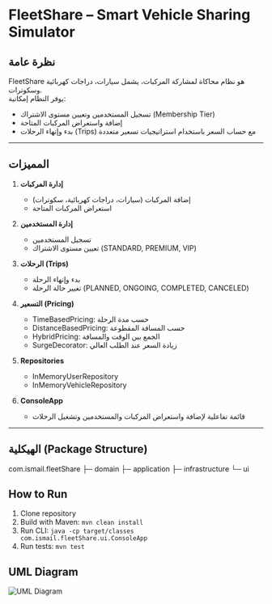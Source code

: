 # FleetShare – Smart Vehicle Sharing Simulator

## نظرة عامة
FleetShare هو نظام محاكاة لمشاركة المركبات، يشمل سيارات، دراجات كهربائية وسكوترات.  
يوفر النظام إمكانية:
- تسجيل المستخدمين وتعيين مستوى الاشتراك (Membership Tier)
- إضافة واستعراض المركبات المتاحة
- بدء وإنهاء الرحلات (Trips) مع حساب السعر باستخدام استراتيجيات تسعير متعددة

---

## المميزات
1. **إدارة المركبات**
    - إضافة المركبات (سيارات، دراجات كهربائية، سكوترات)
    - استعراض المركبات المتاحة

2. **إدارة المستخدمين**
    - تسجيل المستخدمين
    - تعيين مستوى الاشتراك (STANDARD, PREMIUM, VIP)

3. **الرحلات (Trips)**
    - بدء وإنهاء الرحلة
    - تغيير حالة الرحلة (PLANNED, ONGOING, COMPLETED, CANCELED)

4. **التسعير (Pricing)**
    - TimeBasedPricing: حسب مدة الرحلة
    - DistanceBasedPricing: حسب المسافة المقطوعة
    - HybridPricing: الجمع بين الوقت والمسافة
    - SurgeDecorator: زيادة السعر عند الطلب العالي

5. **Repositories**
    - InMemoryUserRepository
    - InMemoryVehicleRepository

6. **ConsoleApp**
    - قائمة تفاعلية لإضافة واستعراض المركبات والمستخدمين وتشغيل الرحلات

---

## الهيكلية (Package Structure)

com.ismail.fleetShare
├─ domain
├─ application
├─ infrastructure
└─ ui


## How to Run
1. Clone repository
2. Build with Maven: `mvn clean install`
3. Run CLI: `java -cp target/classes com.ismail.fleetShare.ui.ConsoleApp`
4. Run tests: `mvn test`

## UML Diagram

![UML Diagram](C:\Users\mrbur\Desktop\Digitinary\fleetShare\src\main\java\diagram.pum1)
